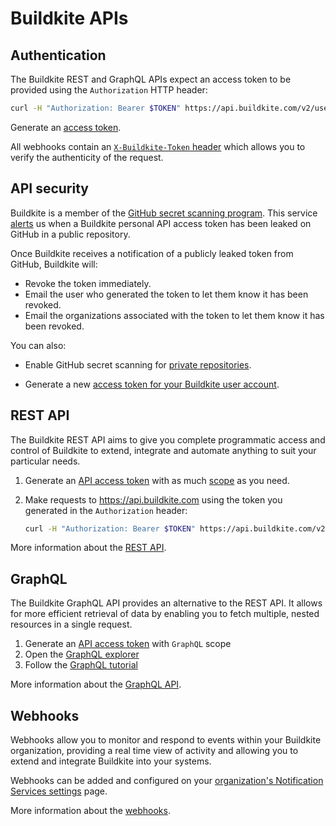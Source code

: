 # Buildkite APIs

## Authentication

The Buildkite REST and GraphQL APIs expect an access token to be provided using the `Authorization` HTTP header:

```bash
curl -H "Authorization: Bearer $TOKEN" https://api.buildkite.com/v2/user
```

Generate an [access token](https://buildkite.com/user/api-access-tokens).

All webhooks contain an [`X-Buildkite-Token` header](/docs/apis/webhooks/pipelines#http-headers) which allows you to verify the authenticity of the request.

## API security

Buildkite is a member of the [GitHub secret scanning program](https://docs.github.com/en/code-security/secret-scanning/secret-scanning-partnership-program/secret-scanning-partner-program).
This service [alerts](https://docs.github.com/en/code-security/secret-scanning/secret-scanning-partnership-program/secret-scanning-partner-program#the-secret-scanning-process) us when a Buildkite personal API access token has been leaked on GitHub in a public repository.

Once Buildkite receives a notification of a publicly leaked token from GitHub, Buildkite will:

- Revoke the token immediately.
- Email the user who generated the token to let them know it has been revoked.
- Email the organizations associated with the token to let them know it has been revoked.

You can also:

- Enable GitHub secret scanning for [private repositories](https://docs.github.com/en/code-security/secret-scanning/enabling-secret-scanning-features/enabling-secret-scanning-for-your-repository).

- Generate a new [access token for your Buildkite user account](https://buildkite.com/user/api-access-tokens).

## REST API

The Buildkite REST API aims to give you complete programmatic access and control of Buildkite to extend, integrate and automate anything to suit your particular needs.

1. Generate an [API access token](https://buildkite.com/user/api-access-tokens) with as much [scope](/docs/apis/managing-api-tokens#token-scopes) as you need.
2. Make requests to https://api.buildkite.com using the token you generated in the `Authorization` header:

    ```bash
    curl -H "Authorization: Bearer $TOKEN" https://api.buildkite.com/v2/user
    ```

More information about the [REST API](/docs/apis/rest-api).

## GraphQL

The Buildkite GraphQL API provides an alternative to the REST API.
It allows for more efficient retrieval of data by enabling you to fetch multiple, nested resources in a single request.

1. Generate an [API access token](https://buildkite.com/user/api-access-tokens) with `GraphQL` scope
2. Open the [GraphQL explorer](https://graphql.buildkite.com/explorer)
3. Follow the [GraphQL tutorial](https://buildkite.com/blog/getting-started-with-graphql-queries-and-mutations)

More information about the [GraphQL API](/docs/apis/graphql-api).

## Webhooks

Webhooks allow you to monitor and respond to events within your Buildkite organization, providing a real time view of activity and allowing you to extend and integrate Buildkite into your systems.

Webhooks can be added and configured on your [organization's Notification Services settings](https://buildkite.com/organizations/-/services) page.

More information about the [webhooks](/docs/apis/webhooks/pipelines).
